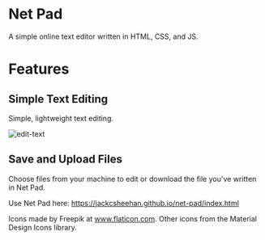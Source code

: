 # Net Pad
A simple online text editor written in HTML, CSS, and JS.

# Features
## Simple Text Editing
Simple, lightweight text editing.

![edit-text](https://user-images.githubusercontent.com/31775474/81760168-24166080-948c-11ea-8342-27a02d414cbd.gif)

## Save and Upload Files
Choose files from your machine to edit or download the file you've written in Net Pad.



Use Net Pad here: https://jackcsheehan.github.io/net-pad/index.html


Icons made by Freepik at www.flaticon.com.
Other icons from the Material Design Icons library.
